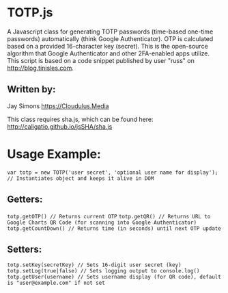 # TOTP.js
A Javascript class for generating TOTP passwords (time-based one-time passwords) automatically (think Google Authenticator).
OTP is calculated based on a provided 16-character key (secret).
This is the open-source algorithm that Google Authenticator and other 2FA-enabled apps utilize.
This script is based on a code snippet published by user "russ" on http://blog.tinisles.com.

## Written by:
Jay Simons
https://Cloudulus.Media

This class requires sha.js, which can be found here: http://caligatio.github.io/jsSHA/sha.js
 
# Usage Example:
 
`var totp = new TOTP('user secret', 'optional user name for display'); // Instantiates object and keeps it alive in DOM`

## Getters:

`totp.getOTP() // Returns current OTP`
`totp.getQR() // Returns URL to Google Charts QR Code (for scanning into Google Authenticator)`
`totp.getCountDown() // Returns time (in seconds) until next OTP update`

## Setters:

`totp.setKey(secretKey) // Sets 16-digit user secret (key)`
`totp.setLog(true|false) // Sets logging output to console.log()`
`totp.getUser(username) // Sets username display (for QR code), default is "user@example.com" if not set`